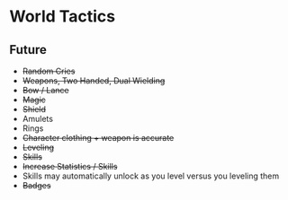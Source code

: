 World Tactics
===

Future
---

- ~~Random Cries~~
- ~~Weapons, Two Handed, Dual Wielding~~
- ~~Bow / Lance~~
- ~~Magic~~
- ~~Shield~~
- Amulets
- Rings
- ~~Character clothing + weapon is accurate~~
- ~~Leveling~~
- ~~Skills~~
- ~~Increase Statistics / Skills~~
- Skills may automatically unlock as you level versus you leveling them
- ~~Badges~~